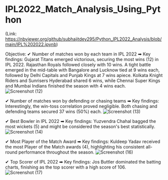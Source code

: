 # IPL2022_Match_Analysis_Using_Python
(Link: https://nbviewer.org/github/subhajitdey295/Python_IPL2022_Analysis/blob/main/IPL%202022.ipynb)

Objective:
✔ Number of matches won by each team in IPL 2022
➡ Key findings: Gujarat Titans emerged victorious, securing the most wins (12) in IPL 2022. 
                 Rajasthan Royals followed closely with 10 wins.
                 A tight battle emerged in the mid-table with Bangalore and Lucknow tied at 9 wins each, followed by Delhi Capitals and Punjab Kings at 7 wins apiece.
                 Kolkata Knight Riders and Sunrisers Hyderabad shared 6 wins, while Chennai Super Kings and Mumbai Indians finished the season with 4 wins each.         
![Screenshot (12)](https://github.com/subhajitdey295/Python_IPL2022_Analysis/assets/73297451/6e361f70-7580-4a8d-9308-32f6c4c79fd0)

✔ Number of matches won by defending or chasing teams
➡ Key findings: Interestingly, the win-toss correlation proved negligible. Both chasing and defending teams secured 37 wins (50%) each.
![Screenshot (13)](https://github.com/subhajitdey295/Python_IPL2022_Analysis/assets/73297451/b907b0fb-906a-4569-972e-59c729858b27)

✔ Best Bowler in IPL 2022
➡ Key findings: Yuzvendra Chahal bagged the most wickets (5) and might be considered the season's best statistically.
![Screenshot (14)](https://github.com/subhajitdey295/Python_IPL2022_Analysis/assets/73297451/4ec206e4-0ea7-44eb-9b3e-ba469d723022)

✔ Most Player of the Match Award
➡ Key findings: Kuldeep Yadav received the most Player of the Match awards (4), highlighting his consistent all-round performance throughout the season.
![Screenshot (16)](https://github.com/subhajitdey295/Python_IPL2022_Analysis/assets/73297451/87e5fadf-4af5-4622-bb70-c6d4657caae5)

✔ Top Scorer of IPL 2022
➡ Key findings: Jos Buttler dominated the batting charts, finishing as the top scorer with a high score of 106.
![Screenshot (17)](https://github.com/subhajitdey295/Python_IPL2022_Analysis/assets/73297451/88262dab-31a1-41ba-8f0a-1bd5095cc28b)

